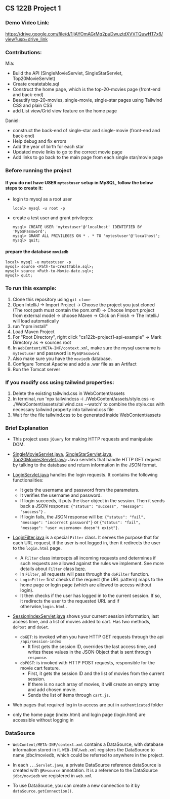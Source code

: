 ## CS 122B Project 1

### Demo Video Link: 
https://drive.google.com/file/d/1IjAYOmAGrMq2puDwuztdXVVTQuwHT7x6/view?usp=drive_link

### Contributions: 
Mia:
- Build the API (SingleMovieServlet, SingleStarServlet, Top20MovieServlet)
- Create createtable.sql
- Construct the home page, which is the top-20-movies page (front-end and back-end)
- Beautify top-20-movies, single-movie, single-star pages using Tailwind CSS and plain CSS
- add List view/Grid view feature on the home page

  
Daniel:
- construct the back-end of single-star and single-movie (front-end and back-end)
- Help debug and fix errors 
- Add the year of birth for each star
- Updated movie links to go to the correct movie page
- Add links to go back to the main page from each single star/movie page

### Before running the project

#### If you do not have USER `mytestuser` setup in MySQL, follow the below steps to create it:

 - login to mysql as a root user 
    ```
    local> mysql -u root -p
    ```

 - create a test user and grant privileges:
    ```
    mysql> CREATE USER 'mytestuser'@'localhost' IDENTIFIED BY 'My6$Password';
    mysql> GRANT ALL PRIVILEGES ON * . * TO 'mytestuser'@'localhost';
    mysql> quit;
    ```

#### prepare the database `moviedb`
 

```
local> mysql -u mytestuser -p
mysql> source <Path-to-CreatTable.sql>;
mysql> source <Path-to-Movie-date.sql>;
mysql> quit;
```

### To run this example: 
1. Clone this repository using `git clone`
2. Open IntelliJ -> Import Project -> Choose the project you just cloned (The root path must contain the pom.xml!) -> Choose Import project from external model -> choose Maven -> Click on Finish -> The IntelliJ will load automatically
3. run "npm install"
4. Load Maven Project
5. For "Root Directory", right click "cs122b-project1-api-example" -> Mark Directory as -> sources root
6. In `WebContent/META-INF/context.xml`, make sure the mysql username is `mytestuser` and password is `My6$Password`.
7. Also make sure you have the `moviedb` database.
8. Configure Tomcat Apache and add a .war file as an Artifact
9. Run the Tomcat server

### If you modify css using tailwind properties:
1. Delete the existing tailwind.css in WebContent/assets
2. In terminal, run 'npx tailwindcss -i ./WebContent/assets/style.css -o ./WebContent/assets/tailwind.css --watch' to combine the style.css with necessary tailwind property into tailwind.css file
3. Wait for the file tailwind.css to be generated inside WebContent/assets

### Brief Explanation
- This project uses `jQuery` for making HTTP requests and manipulate DOM.

- [SingleMovieServlet.java](src/SingleMovieServlet.java), [SingleStarServlet.java](src/SingleStarServlet.java), [Top20MoviesServlet.java](src/Top20MoviesServlet.java): Java servlets that handle HTTP GET request by talking to the database and return information in the JSON format.

- [LoginServlet.java](src/LoginServlet.java) handles the login requests. It contains the following functionalities:
   - It gets the username and password from the parameters.
   - It verifies the username and password.
   - If login succeeds, it puts the `User` object in the session. Then it sends back a JSON response: `{"status": "success", "message": "success"}` .
   - If login fails, the JSON response will be: `{"status": "fail", "message": "incorrect password"}` or `{"status": "fail", "message": "user <username> doesn't exist"}`.

- [LoginFilter.java](src/LoginFilter.java) is a special `Filter` class. It serves the purpose that for each URL request, if the user is not logged in, then it redirects the user to the `login.html` page.
   - A `Filter` class intercepts all incoming requests and determines if such requests are allowed against the rules we implement. See more details about `Filter` class [here](http://tutorials.jenkov.com/java-servlets/servlet-filters.html).
   - In `Filter`, all requests will pass through the `doFilter` function.
   - `LoginFilter` first checks if the request (the URL pattern) maps to the home page or login page (which are allowed to access without login).
   - It then checks if the user has logged in to the current session. If so, it redirects the user to the requested URL and if otherwise,`login.html` .

- [SessionIndexServlet.java](src/IndexServlet.java) shows your current session information, last access time, and a list of movies added to cart. Has two methods, `doPost` and `doGet`.
   *  `doGET`: is invoked when you have HTTP GET requests through the api `/api/session-index`
      * It first gets the session ID, overrides the last access time, and writes these values in the JSON Object that is sent through `response`.
   *  `doPOST`: is invoked with HTTP POST requests, responsible for the movie cart feature.
      * First, it gets the session ID and the list of movies from the current session.
      * If there is no such array of movies, it will create an empty array and add chosen movie.
      * Sends the list of items through `cart.js`.


- Web pages that required log in to access are put in `authenticated` folder
- only the home page (index.html) and login page (login.html) are accessible without logging in



### DataSource
- `WebContent/META-INF/context.xml` contains a DataSource, with database information stored in it.
`WEB-INF/web.xml` registers the DataSource to name jdbc/moviedb, which could be referred to anywhere in the project.

- In each `...Servlet.java`, a private DataSource reference dataSource is created with `@Resource` annotation. It is a reference to the DataSource `jdbc/moviedb` we registered in `web.xml`

- To use DataSource, you can create a new connection to it by `dataSource.getConnection()`.
